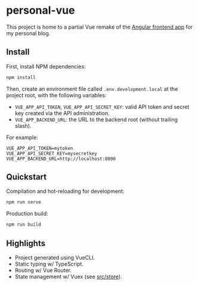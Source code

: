 # personal-vue

This project is home to a partial Vue remake of the [Angular frontend app](https://github.com/florimondmanca/personal) for my personal blog.

## Install

First, install NPM dependencies:

```bash
npm install
```

Then, create an environment file called `.env.development.local` at the project root, with the following variables:

- `VUE_APP_API_TOKEN`, `VUE_APP_API_SECRET_KEY`: valid API token and secret key created via the API administration.
- `VUE_APP_BACKEND_URL`: the URL to the backend root (without trailing slash).

For example:

```dotenv
VUE_APP_API_TOKEN=mytoken
VUE_APP_API_SECRET_KEY=mysecretkey
VUE_APP_BACKEND_URL=http://localhost:8000
```

## Quickstart

Compilation and hot-reloading for development:

```bash
npm run serve
```

Production build:

```bash
npm run build
```

## Highlights

- Project generated using VueCLI.
- Static typing w/ TypeScript.
- Routing w/ Vue Router.
- State management w/ Vuex (see [src/store](src/store)).
